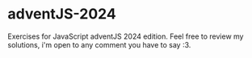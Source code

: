 # adventJS-2024
Exercises for JavaScript adventJS 2024 edition. Feel free to review my solutions, i'm open to any comment you have to say :3.
